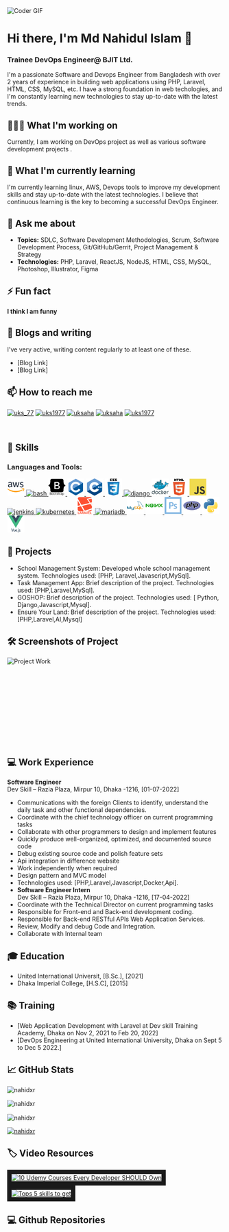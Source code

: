 <img alt="Coder GIF" src="https://raw.githubusercontent.com/uksaha77/uksaha77/main/web-development-banner.gif" style="max-width: 100%;" data-target="animated-image.originalImage">
<h1>Hi there, I'm Md Nahidul Islam 👋</h1>
<h3 align="left">Trainee DevOps Engineer@ BJIT Ltd.</h3>
I'm a passionate Software and Devops Engineer from Bangladesh with over 2 years of experience in building web applications using PHP, Laravel, HTML, CSS, MySQL, etc. I have a strong foundation in web techologies, and I'm constantly learning new technologies to stay up-to-date with the latest trends.

## 👨🏽‍💻 What I'm working on
Currently, I am working on DevOps project as well as various software development projects . 

## 🧠 What I'm currently learning
I'm currently learning linux, AWS, Devops tools to improve my development skills and stay up-to-date with the latest technologies. I believe that continuous learning is the key to becoming a successful DevOps Engineer.

## 💬 Ask me about
- <b>Topics:</b> SDLC, Software Development Methodologies, Scrum, Software Development Process, Git/GitHub/Gerrit, Project Management & Strategy
- <b>Technologies:</b> PHP, Laravel, ReactJS, NodeJS, HTML, CSS, MySQL, Photoshop, Illustrator, Figma

## ⚡ Fun fact
**I think I am funny**

## 📝 Blogs and writing
I've very active, writing content regularly to at least one of these.
- [Blog Link]
- [Blog Link]

## 📫 How to reach me
<p align="left">
<a href="https://twitter.com/uks_77" target="blank"><img align="center" src="https://raw.githubusercontent.com/rahuldkjain/github-profile-readme-generator/master/src/images/icons/Social/twitter.svg" alt="uks_77" height="30" width="40" /></a>
<a href="https://linkedin.com/in/uks1977" target="blank"><img align="center" src="https://raw.githubusercontent.com/rahuldkjain/github-profile-readme-generator/master/src/images/icons/Social/linked-in-alt.svg" alt="uks1977" height="30" width="40" /></a>
<a href="https://fb.com/uksaha" target="blank"><img align="center" src="https://raw.githubusercontent.com/rahuldkjain/github-profile-readme-generator/master/src/images/icons/Social/facebook.svg" alt="uksaha" height="30" width="40" /></a>
<a href="https://instagram.com/uksaha" target="blank"><img align="center" src="https://raw.githubusercontent.com/rahuldkjain/github-profile-readme-generator/master/src/images/icons/Social/instagram.svg" alt="uksaha" height="30" width="40" /></a>
<a href="https://www.youtube.com/c/uks1977" target="blank"><img align="center" src="https://raw.githubusercontent.com/rahuldkjain/github-profile-readme-generator/master/src/images/icons/Social/youtube.svg" alt="uks1977" height="30" width="40" /></a>
</p><br/>

## 🚀 Skills
<h3 align="left">Languages and Tools:</h3>
<p align="left"> <a href="https://aws.amazon.com" target="_blank" rel="noreferrer"> <img src="https://raw.githubusercontent.com/devicons/devicon/master/icons/amazonwebservices/amazonwebservices-original-wordmark.svg" alt="aws" width="40" height="40"/> </a> <a href="https://www.gnu.org/software/bash/" target="_blank" rel="noreferrer"> <img src="https://www.vectorlogo.zone/logos/gnu_bash/gnu_bash-icon.svg" alt="bash" width="40" height="40"/> </a> <a href="https://getbootstrap.com" target="_blank" rel="noreferrer"> <img src="https://raw.githubusercontent.com/devicons/devicon/master/icons/bootstrap/bootstrap-plain-wordmark.svg" alt="bootstrap" width="40" height="40"/> </a> <a href="https://www.cprogramming.com/" target="_blank" rel="noreferrer"> <img src="https://raw.githubusercontent.com/devicons/devicon/master/icons/c/c-original.svg" alt="c" width="40" height="40"/> </a> <a href="https://www.w3schools.com/cpp/" target="_blank" rel="noreferrer"> <img src="https://raw.githubusercontent.com/devicons/devicon/master/icons/cplusplus/cplusplus-original.svg" alt="cplusplus" width="40" height="40"/> </a> <a href="https://www.w3schools.com/css/" target="_blank" rel="noreferrer"> <img src="https://raw.githubusercontent.com/devicons/devicon/master/icons/css3/css3-original-wordmark.svg" alt="css3" width="40" height="40"/> </a> <a href="https://www.djangoproject.com/" target="_blank" rel="noreferrer"> <img src="https://cdn.worldvectorlogo.com/logos/django.svg" alt="django" width="40" height="40"/> </a> <a href="https://www.docker.com/" target="_blank" rel="noreferrer"> <img src="https://raw.githubusercontent.com/devicons/devicon/master/icons/docker/docker-original-wordmark.svg" alt="docker" width="40" height="40"/> </a> <a href="https://www.w3.org/html/" target="_blank" rel="noreferrer"> <img src="https://raw.githubusercontent.com/devicons/devicon/master/icons/html5/html5-original-wordmark.svg" alt="html5" width="40" height="40"/> </a> <a href="https://developer.mozilla.org/en-US/docs/Web/JavaScript" target="_blank" rel="noreferrer"> <img src="https://raw.githubusercontent.com/devicons/devicon/master/icons/javascript/javascript-original.svg" alt="javascript" width="40" height="40"/> </a> <a href="https://www.jenkins.io" target="_blank" rel="noreferrer"> <img src="https://www.vectorlogo.zone/logos/jenkins/jenkins-icon.svg" alt="jenkins" width="40" height="40"/> </a> <a href="https://kubernetes.io" target="_blank" rel="noreferrer"> <img src="https://www.vectorlogo.zone/logos/kubernetes/kubernetes-icon.svg" alt="kubernetes" width="40" height="40"/> </a> <a href="https://laravel.com/" target="_blank" rel="noreferrer"> <img src="https://raw.githubusercontent.com/devicons/devicon/master/icons/laravel/laravel-plain-wordmark.svg" alt="laravel" width="40" height="40"/> </a> <a href="https://mariadb.org/" target="_blank" rel="noreferrer"> <img src="https://www.vectorlogo.zone/logos/mariadb/mariadb-icon.svg" alt="mariadb" width="40" height="40"/> </a> <a href="https://www.mysql.com/" target="_blank" rel="noreferrer"> <img src="https://raw.githubusercontent.com/devicons/devicon/master/icons/mysql/mysql-original-wordmark.svg" alt="mysql" width="40" height="40"/> </a> <a href="https://www.nginx.com" target="_blank" rel="noreferrer"> <img src="https://raw.githubusercontent.com/devicons/devicon/master/icons/nginx/nginx-original.svg" alt="nginx" width="40" height="40"/> </a> <a href="https://www.photoshop.com/en" target="_blank" rel="noreferrer"> <img src="https://raw.githubusercontent.com/devicons/devicon/master/icons/photoshop/photoshop-line.svg" alt="photoshop" width="40" height="40"/> </a> <a href="https://www.php.net" target="_blank" rel="noreferrer"> <img src="https://raw.githubusercontent.com/devicons/devicon/master/icons/php/php-original.svg" alt="php" width="40" height="40"/> </a> <a href="https://www.python.org" target="_blank" rel="noreferrer"> <img src="https://raw.githubusercontent.com/devicons/devicon/master/icons/python/python-original.svg" alt="python" width="40" height="40"/> </a> <a href="https://vuejs.org/" target="_blank" rel="noreferrer"> <img src="https://raw.githubusercontent.com/devicons/devicon/master/icons/vuejs/vuejs-original-wordmark.svg" alt="vuejs" width="40" height="40"/> </a> </p>


## 🌟 Projects
 - School Management System: Developed whole school management system. Technologies used: [PHP, Laravel,Javascript,MySql].
 - Task Management App: Brief description of the project. Technologies used: [PHP,Laravel,MySql].
 - GOSHOP: Brief description of the project. Technologies used: [ Python, Django,Javascript,Mysql].
 - Ensure Your Land: Brief description of the project. Technologies used: [PHP,Laravel,AI,Mysql]

## 🛠️ Screenshots of Project
<img alt="Project Work" height="200" src="https://miro.medium.com/v2/resize:fit:828/1*oeyjen1fL_SdX2w2_TCS6A.gif" style="max-width: 100%; display: inline-block;">


## 💻 Work Experience
**Software Engineer**<br/>
 Dev Skill – Razia Plaza, Mirpur 10, Dhaka -1216, [01-07-2022]<br />
 - Communications with the foreign Clients to identify, understand the daily task and other functional dependencies.<br />
 - Coordinate with the chief technology officer on current programming tasks<br />
 - Collaborate with other programmers to design and implement features<br />
 - Quickly produce well-organized, optimized, and documented source code<br />
 - Debug existing source code and polish feature sets<br />
 - Api integration in difference website<br />
 - Work independently when required<br />
 - Design pattern and MVC model <br>
 - Technologies used: [PHP,Laravel,Javascript,Docker,Api].<br />
 - **Software Engineer Intern**<br/>
 Dev Skill – Razia Plaza, Mirpur 10, Dhaka -1216,  [17-04-2022]<br />
 - Coordinate with the Technical Director on current programming tasks<br />
 - Responsible for Front-end and Back-end development coding.<br />
 - Responsible for Back-end RESTful APIs Web Application Services.<br />
 - Review, Modify and debug Code and Integration.<br />
 - Collaborate with Internal team<br />


## 🎓 Education
- United International Universit, [B.Sc.], [2021]
- Dhaka Imperial College, [H.S.C], [2015]

## 📚 Training
- [Web Application Development with Laravel at Dev skill Training Academy, Dhaka on Nov 2,
2021 to Feb 20, 2022]
- [DevOps Engineering at United International University, Dhaka on Sept 5 to Dec 5 2022.]


## 📈 GitHub Stats
<p align="left"> <img src="https://komarev.com/ghpvc/?username=nahidxr&label=Profile%20views&color=0e75b6&style=flat" alt="nahidxr" /> </p>
<p><img align="center" src="https://github-readme-stats.vercel.app/api?username=nahidxr&show_icons=true&locale=en" alt="nahidxr" /></p>
<p><img align="center" src="https://github-readme-streak-stats.herokuapp.com/?user=nahidxr&" alt="nahidxr" /></p>
<p align="left"> <a href="https://github.com/ryo-ma/github-profile-trophy"><img src="https://github-profile-trophy.vercel.app/?username=nahidxr" alt="nahidxr" /></a> </p>

## 🏷️ Video Resources
<a href="http://www.youtube.com/watch?feature=player_embedded&v=hexfXc7-SsU" target="_blank"><img src="http://img.youtube.com/vi/hexfXc7-SsU/0.jpg" alt="10 Udemy Courses Every Developer SHOULD Own" width="200" height="140" border="10" /></a>   <a href="http://www.youtube.com/watch?feature=player_embedded&v=-OAa9k0zCDg" target="_blank"><img src="http://img.youtube.com/vi/-OAa9k0zCDg/0.jpg" alt="Tops 5 skills to get" width="200" height="140" border="10" /></a>

## 💻 Github Repositories
